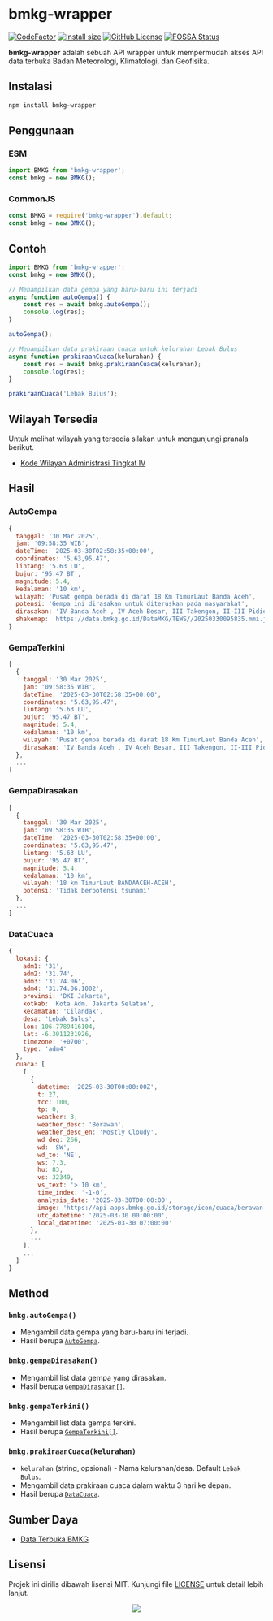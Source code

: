 # bmkg-wrapper

[![CodeFactor](https://www.codefactor.io/repository/github/slavyandesu/bmkg-wrapper/badge)](https://www.codefactor.io/repository/github/slavyandesu/bmkg-wrapper)
[![Install size](https://packagephobia.com/badge?p=bmkg-wrapper)](https://www.npmjs.com/package/bmkg-wrapper)
[![GitHub License](https://img.shields.io/github/license/SlavyanDesu/bmkg-wrapper)](LICENSE)
[![FOSSA Status](https://app.fossa.com/api/projects/git%2Bgithub.com%2FSlavyanDesu%2Fbmkg-wrapper.svg?type=shield&issueType=license)](https://app.fossa.com/projects/git%2Bgithub.com%2FSlavyanDesu%2Fbmkg-wrapper?ref=badge_shield&issueType=license)

**bmkg-wrapper** adalah sebuah API wrapper untuk mempermudah akses API data terbuka Badan Meteorologi, Klimatologi, dan Geofisika.

## Instalasi

```bash
npm install bmkg-wrapper
```

## Penggunaan

### ESM

```js
import BMKG from 'bmkg-wrapper';
const bmkg = new BMKG();
```

### CommonJS

```js
const BMKG = require('bmkg-wrapper').default;
const bmkg = new BMKG();
```

## Contoh

```js
import BMKG from 'bmkg-wrapper';
const bmkg = new BMKG();

// Menampilkan data gempa yang baru-baru ini terjadi
async function autoGempa() {
	const res = await bmkg.autoGempa();
	console.log(res);
}

autoGempa();

// Menampilkan data prakiraan cuaca untuk kelurahan Lebak Bulus
async function prakiraanCuaca(kelurahan) {
	const res = await bmkg.prakiraanCuaca(kelurahan);
	console.log(res);
}

prakiraanCuaca('Lebak Bulus');
```

## Wilayah Tersedia

Untuk melihat wilayah yang tersedia silakan untuk mengunjungi pranala berikut.

- [Kode Wilayah Administrasi Tingkat IV](https://kodewilayah.id/)

## Hasil

### AutoGempa

```js
{
  tanggal: '30 Mar 2025',
  jam: '09:58:35 WIB',
  dateTime: '2025-03-30T02:58:35+00:00',
  coordinates: '5.63,95.47',
  lintang: '5.63 LU',
  bujur: '95.47 BT',
  magnitude: 5.4,
  kedalaman: '10 km',
  wilayah: 'Pusat gempa berada di darat 18 Km TimurLaut Banda Aceh',
  potensi: 'Gempa ini dirasakan untuk diteruskan pada masyarakat',
  dirasakan: 'IV Banda Aceh , IV Aceh Besar, III Takengon, II-III Pidie Jaya, II-III Sabang, II Lhokseumawe, II Aceh Tengah, II Bireun',
  shakemap: 'https://data.bmkg.go.id/DataMKG/TEWS//20250330095835.mmi.jpg'
}
```

### GempaTerkini

```js
[
  {
    tanggal: '30 Mar 2025',
    jam: '09:58:35 WIB',
    dateTime: '2025-03-30T02:58:35+00:00',
    coordinates: '5.63,95.47',
    lintang: '5.63 LU',
    bujur: '95.47 BT',
    magnitude: 5.4,
    kedalaman: '10 km',
    wilayah: 'Pusat gempa berada di darat 18 Km TimurLaut Banda Aceh',
    dirasakan: 'IV Banda Aceh , IV Aceh Besar, III Takengon, II-III Pidie Jaya, II-III Sabang, II Lhokseumawe, II Aceh Tengah, II Bireun'
  },
  ...
]
```

### GempaDirasakan

```js
[
  {
    tanggal: '30 Mar 2025',
    jam: '09:58:35 WIB',
    dateTime: '2025-03-30T02:58:35+00:00',
    coordinates: '5.63,95.47',
    lintang: '5.63 LU',
    bujur: '95.47 BT',
    magnitude: 5.4,
    kedalaman: '10 km',
    wilayah: '18 km TimurLaut BANDAACEH-ACEH',
    potensi: 'Tidak berpotensi tsunami'
  },
  ...
]
```

### DataCuaca

```js
{
  lokasi: {
    adm1: '31',
    adm2: '31.74',
    adm3: '31.74.06',
    adm4: '31.74.06.1002',
    provinsi: 'DKI Jakarta',
    kotkab: 'Kota Adm. Jakarta Selatan',
    kecamatan: 'Cilandak',
    desa: 'Lebak Bulus',
    lon: 106.7789416104,
    lat: -6.3011231926,
    timezone: '+0700',
    type: 'adm4'
  },
  cuaca: [
    [
      {
        datetime: '2025-03-30T00:00:00Z',
        t: 27,
        tcc: 100,
        tp: 0,
        weather: 3,
        weather_desc: 'Berawan',
        weather_desc_en: 'Mostly Cloudy',
        wd_deg: 266,
        wd: 'SW',
        wd_to: 'NE',
        ws: 7.3,
        hu: 83,
        vs: 32349,
        vs_text: '> 10 km',
        time_index: '-1-0',
        analysis_date: '2025-03-30T00:00:00',
        image: 'https://api-apps.bmkg.go.id/storage/icon/cuaca/berawan-am.svg',
        utc_datetime: '2025-03-30 00:00:00',
        local_datetime: '2025-03-30 07:00:00'
      },
      ...
    ],
    ...
  ]
}
```

## Method
### `bmkg.autoGempa()`
- Mengambil data gempa yang baru-baru ini terjadi.  
- Hasil berupa [`AutoGempa`](#autogempa).

### `bmkg.gempaDirasakan()`
- Mengambil list data gempa yang dirasakan.  
- Hasil berupa [`GempaDirasakan[]`](#gempadirasakan).

### `bmkg.gempaTerkini()`
- Mengambil list data gempa terkini.  
- Hasil berupa [`GempaTerkini[]`](#gempaterkini).

### `bmkg.prakiraanCuaca(kelurahan)`
- `kelurahan` (string, opsional) - Nama kelurahan/desa. Default `Lebak Bulus`.
- Mengambil data prakiraan cuaca dalam waktu 3 hari ke depan.  
- Hasil berupa [`DataCuaca`](#datacuaca).

## Sumber Daya
- [Data Terbuka BMKG](https://data.bmkg.go.id/)

## Lisensi
Projek ini dirilis dibawah lisensi MIT. Kunjungi file [LICENSE](LICENSE) untuk detail lebih lanjut.

<div align="center">
  <a href="https://app.fossa.com/projects/git%2Bgithub.com%2FSlavyanDesu%2Fbmkg-wrapper?ref=badge_large&issueType=license" alt="FOSSA Status"><img src="https://app.fossa.com/api/projects/git%2Bgithub.com%2FSlavyanDesu%2Fbmkg-wrapper.svg?type=large&issueType=license"/></a>
</div>
